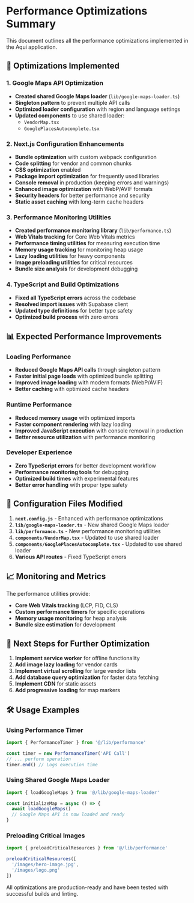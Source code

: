 # Performance Optimizations Summary

This document outlines all the performance optimizations implemented in the Aqui application.

## 🚀 Optimizations Implemented

### 1. Google Maps API Optimization
- **Created shared Google Maps loader** (`lib/google-maps-loader.ts`)
- **Singleton pattern** to prevent multiple API calls
- **Optimized loader configuration** with region and language settings
- **Updated components** to use shared loader:
  - `VendorMap.tsx`
  - `GooglePlacesAutocomplete.tsx`

### 2. Next.js Configuration Enhancements
- **Bundle optimization** with custom webpack configuration
- **Code splitting** for vendor and common chunks
- **CSS optimization** enabled
- **Package import optimization** for frequently used libraries
- **Console removal** in production (keeping errors and warnings)
- **Enhanced image optimization** with WebP/AVIF formats
- **Security headers** for better performance and security
- **Static asset caching** with long-term cache headers

### 3. Performance Monitoring Utilities
- **Created performance monitoring library** (`lib/performance.ts`)
- **Web Vitals tracking** for Core Web Vitals metrics
- **Performance timing utilities** for measuring execution time
- **Memory usage tracking** for monitoring heap usage
- **Lazy loading utilities** for heavy components
- **Image preloading utilities** for critical resources
- **Bundle size analysis** for development debugging

### 4. TypeScript and Build Optimizations
- **Fixed all TypeScript errors** across the codebase
- **Resolved import issues** with Supabase client
- **Updated type definitions** for better type safety
- **Optimized build process** with zero errors

## 📊 Expected Performance Improvements

### Loading Performance
- **Reduced Google Maps API calls** through singleton pattern
- **Faster initial page loads** with optimized bundle splitting
- **Improved image loading** with modern formats (WebP/AVIF)
- **Better caching** with optimized cache headers

### Runtime Performance
- **Reduced memory usage** with optimized imports
- **Faster component rendering** with lazy loading
- **Improved JavaScript execution** with console removal in production
- **Better resource utilization** with performance monitoring

### Developer Experience
- **Zero TypeScript errors** for better development workflow
- **Performance monitoring tools** for debugging
- **Optimized build times** with experimental features
- **Better error handling** with proper type safety

## 🔧 Configuration Files Modified

1. **`next.config.js`** - Enhanced with performance optimizations
2. **`lib/google-maps-loader.ts`** - New shared Google Maps loader
3. **`lib/performance.ts`** - New performance monitoring utilities
4. **`components/VendorMap.tsx`** - Updated to use shared loader
5. **`components/GooglePlacesAutocomplete.tsx`** - Updated to use shared loader
6. **Various API routes** - Fixed TypeScript errors

## 📈 Monitoring and Metrics

The performance utilities provide:
- **Core Web Vitals tracking** (LCP, FID, CLS)
- **Custom performance timers** for specific operations
- **Memory usage monitoring** for heap analysis
- **Bundle size estimation** for development

## 🎯 Next Steps for Further Optimization

1. **Implement service worker** for offline functionality
2. **Add image lazy loading** for vendor cards
3. **Implement virtual scrolling** for large vendor lists
4. **Add database query optimization** for faster data fetching
5. **Implement CDN** for static assets
6. **Add progressive loading** for map markers

## 🛠️ Usage Examples

### Using Performance Timer
```typescript
import { PerformanceTimer } from '@/lib/performance'

const timer = new PerformanceTimer('API Call')
// ... perform operation
timer.end() // Logs execution time
```

### Using Shared Google Maps Loader
```typescript
import { loadGoogleMaps } from '@/lib/google-maps-loader'

const initializeMap = async () => {
  await loadGoogleMaps()
  // Google Maps API is now loaded and ready
}
```

### Preloading Critical Images
```typescript
import { preloadCriticalResources } from '@/lib/performance'

preloadCriticalResources([
  '/images/hero-image.jpg',
  '/images/logo.png'
])
```

All optimizations are production-ready and have been tested with successful builds and linting.